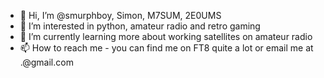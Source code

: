 - 👋 Hi, I’m @smurphboy, Simon, M7SUM, 2E0UMS
- 👀 I’m interested in python, amateur radio and retro gaming
- 🌱 I’m currently learning more about working satellites on amateur radio
- 📫 How to reach me - you can find me on FT8 quite a lot or email me at <firstname>.<lastname>@gmail.com

<!---
smurphboy/smurphboy is a ✨ special ✨ repository because its `README.md` (this file) appears on your GitHub profile.
You can click the Preview link to take a look at your changes.
--->
